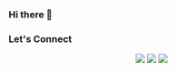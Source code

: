 ### Hi there 👋

<!--
**someshrasal/someshrasal** is a ✨ _special_ ✨ repository because its `README.md` (this file) appears on your GitHub profile.

Here are some ideas to get you started:

- 🔭 I’m currently working on ...
- 🌱 I’m currently learning ...
- 👯 I’m looking to collaborate on ...
- 🤔 I’m looking for help with ...
- 💬 Ask me about ...
- 📫 How to reach me: ...
- 😄 Pronouns: ...
- ⚡ Fun fact: ...
-->

<h3 align="left">Let's Connect
<p align="center">  
<a href="https://twitter.com/somesh_rasal"><img src="https://img.shields.io/badge/-@Somesh_Rasal-1877F2?style=flat&logo=twitter&logoColor=white"/></a>
<a href="https://www.linkedin.com/in/somesh-rasal/"><img src="https://img.shields.io/badge/-Somesh%20Rasal-0077B5?style=flat&logo=Linkedin&logoColor=white"/></a>
<a href="mailto:hi@someshrasal.com"><img src="https://img.shields.io/badge/-hi@someshrasal.com-D14836?style=flat&logo=Gmail&logoColor=white"/></a> 
</p>
